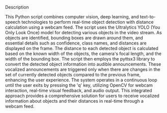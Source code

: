 Description

This Python script combines computer vision, deep learning, and text-to-speech technologies to perform real-time object detection with distance calculation using a webcam feed. The script uses the Ultralytics YOLO (You Only Look Once) model for detecting various objects in the video stream. As objects are identified, bounding boxes are drawn around them, and essential details such as confidence, class names, and distances are displayed on the frame. The distance to each detected object is calculated based on the known width of the objects, the camera's focal length, and the width of the bounding box. The script then employs the pyttsx3 library to convert the detected object information into audible announcements. These vocalized announcements are triggered only when there are changes in the set of currently detected objects compared to the previous frame, enhancing the user experience. The system operates in a continuous loop until the user exits by pressing the 'q' key, utilizing OpenCV for webcam interaction, real-time visual feedback, and audio output. This integrated approach provides a comprehensive solution for users to receive vocalized information about objects and their distances in real-time through a webcam feed.

